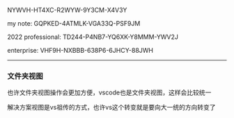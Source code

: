 NYWVH-HT4XC-R2WYW-9Y3CM-X4V3Y

my note: GQPKED-4ATMLK-VGA33Q-PSF9JM

 2022 professional: 
 TD244-P4NB7-YQ6XK-Y8MMM-YWV2J
 
 enterprise: 
 VHF9H-NXBBB-638P6-6JHCY-88JWH 

---

### 文件夹视图

也许文件夹视图操作会更加方便，vscode也是文件夹视图，这样会比较统一

解决方案视图是vs祖传的方式，也许vs这个转变就是要向大一统的方向转变了